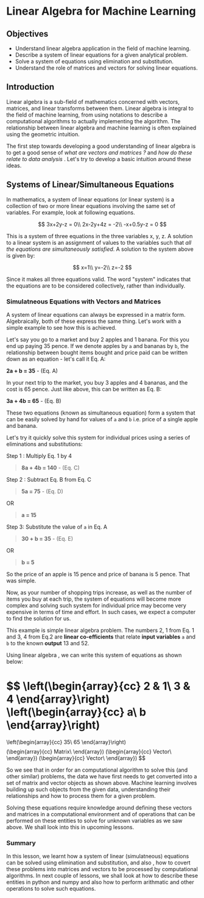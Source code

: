 
# Linear Algebra for Machine Learning 

## Objectives

* Understand linear algebra application in the field of machine learning.
* Describe a system of linear equations for a given analytical problem.
* Solve a system of equations using elimination and substitution. 
* Understand the role of matrices and vectors for solving linear equations. 

## Introduction

Linear algebra is a sub-field of mathematics concerned with vectors, matrices, and linear transforms between them. Linear algebra is integral to the field of machine learning, from using notations to describe a computational algorithms to actually implementing the algorithm. The relationship between linear algebra and machine learning is often explained using the geometric intuition. 

The first step towards developing a good understanding of linear algebra is to get a good sense of *what are vectors and matrices ?* and *how do these relate to data analysis* . Let's try to develop a basic intuition around these ideas. 

## Systems of Linear/Simultaneous Equations

In mathematics, a system of linear equations (or linear system) is a collection of two or more linear equations involving the same set of variables. For example, look at following equations.

$$
3x+2y-z = 0\\
2x-2y+4z = -2\\
-x+0.5y-z = 0
$$

This is a system of three equations in the three variables x, y, z. A solution to a linear system is an assignment of values to the variables such that *all the equations are simultaneously satisfied*. A solution to the system above is given by:

$$
x=1\\
y=-2\\
z=-2
$$

Since it makes all three equations valid. The word "system" indicates that the equations are to be considered collectively, rather than individually.

### Simulatneous Equations with Vectors and Matrices

A system of linear equations can always be expressed in a matrix form. Algebraically, both of these express the same thing. Let's work with a simple example to see how this is achieved. 

Let's say you go to a market and buy 2 apples and 1 banana. For this you end up paying 35 pence. If we denote apples by `a` and bananas  by `b`, the relationship between bought items bought and price paid can be written down as an equation - let's call it Eq. A:

**2a + b = 35** - (Eq. A)

In your next trip to the market, you buy 3 apples and 4 bananas, and the cost is 65 pence. Just like above, this can be written as Eq. B:

**3a + 4b = 65** - (Eq. B)

These two equations (known as simultaneous equation) form a system that can be easily solved by hand for values of `a` and `b` i.e. price of a single apple and banana. 

Let's try it quickly solve this system for individual prices using a series of eliminations and substitutions:

Step 1 : Multiply Eq. 1 by 4

> **8a + 4b = 140** - (Eq. C)

Step 2 : Subtract Eq. B from Eq. C

> **5a = 75** - (Eq. D)

OR 

> **a = 15**

Step 3: Substitute the value of `a` in Eq. A

> **30 + b = 35** - (Eq. E)

OR 

> **b = 5**

So the price of an apple is 15 pence and price of banana is 5 pence. That was simple.

Now, as your number of shopping trips increase, as well as the number of items you buy at each trip, the system of equations will become more complex and solving such system for individual price may become very expensive in terms of time and effort. In such cases, we expect a computer to find the solution for us. 

This example is simple linear algebra problem. The numbers 2, 1 from Eq. 1 and 3, 4 from Eq.2  are **linear co-efficients** that relate **input variables** `a` and `b` to the known **output** 13 and 52.  

Using linear algebra , we can write this system of equations as shown below:

$$
\left(\begin{array}{cc} 
2 & 1\\
3 & 4
\end{array}\right)
\left(\begin{array}{cc} 
a\\ 
b
\end{array}\right)
=
\left(\begin{array}{cc} 
35\\ 
65
\end{array}\right)
$$ 
$$
(\begin{array}{cc} 
Matrix\\
\end{array})
(\begin{array}{cc} 
Vector\\ 
\end{array})
(\begin{array}{cc} 
Vector\\ 
\end{array})
$$ 

So we see that in order for an computational algorithm to solve this (and other similar) problems, the data we have first needs to get converted into a set of matrix and vector objects as shown above. Machine learning involves building up such objects from the given data, understanding their relationships and how to process them for a given problem. 

Solving these equations require knowledge around defining these vectors and matrices in a computational environment and of operations that can be performed on these entities to solve for unknown variables as we saw above. We shall look into this in upcoming lessons. 

### Summary

In this lesson, we learnt how a system of linear (simulatneous) equations can be solved using elimination and substitution, and also , how to covert these problems into matrices and vectors to be processed by computational algorithms. In next couple of lessons, we shall look at how to describe these entities in python and numpy and also how to perform arithmatic and other operations to solve such equations. 
